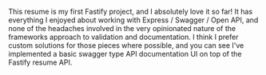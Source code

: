 This resume is my first Fastify project, and I absolutely love it so far! It has everything I enjoyed about working with Express / Swagger / Open API, and none of the headaches involved in the very opinionated nature of the frameworks approach to validation and documentation. I think I prefer custom solutions for those pieces where possible, and you can see I've implemented a basic swagger type API documentation UI on top of the Fastify resume API.
